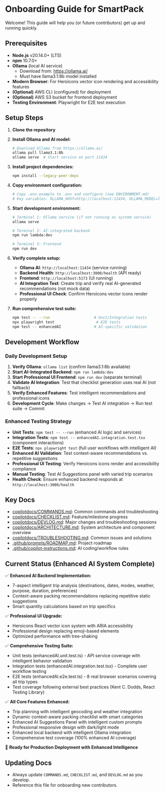 <!--
This file provides comprehensive onboarding instructions, environment setup, and workflow guidance for new contributors to SmartPack.
Keep this comment at the top; do not overwrite or remove it when updating the document.

DOCUMENT PURPOSE:
- Complete setup guide for development environment (Node.js, Ollama AI, dependencies)
- Step-by-step onboarding workflow with verification checkpoints
- Current project status summary with enhanced AI features and testing coverage
- Key documentation navigation for new contributors
- Development workflow patterns and daily procedures
- Integration testing guidance for enhanced AI and professional UI features

TARGET AUDIENCE:
- New developers joining the SmartPack project
- AI assistants providing onboarding support
- Contributors returning after extended absence
- Deployment engineers setting up production environments
- QA engineers validating complete system functionality

WHEN TO UPDATE:
1. DEPENDENCY CHANGES: Node.js version updates, npm version changes, new required tools
2. ENVIRONMENT SETUP: Ollama model updates, new environment variables, configuration changes
3. WORKFLOW UPDATES: New development scripts, testing procedures, deployment processes
4. FEATURE COMPLETION: Major milestones, enhanced AI updates, UI improvements
5. TOOLING CHANGES: New testing frameworks, build tools, development utilities
6. DOCUMENTATION STRUCTURE: New docs, reorganized files, updated cross-references

UPDATE GUIDELINES:
- Keep prerequisites current with actual project requirements and package.json engines
- Verify all setup commands work on clean environments before documenting
- Update status sections when major features are completed or enhanced
- Maintain step-by-step verification procedures with expected outputs
- Cross-reference with COMMANDS.md for command syntax and TROUBLESHOOTING.md for common issues
- Include version numbers and compatibility requirements for all tools

SETUP VERIFICATION CHECKLIST:
- All prerequisite tools installed with correct versions
- Ollama AI service running with required model (llama3.1:8b)
- Backend health endpoint responding correctly
- Frontend development server accessible
- Enhanced AI integration functional (not falling back to mock data)
- Professional UI features rendering properly (Heroicons, accessibility)
- Complete test suite passing (unit, integration, E2E)

WORKFLOW INTEGRATION:
- Daily development startup sequence with service verification
- Testing strategy explanation for different test types
- Development cycle patterns for enhanced AI features
- Quality gates and validation procedures
- Cross-document references for detailed technical guidance

HOW TO USE FOR AI ASSISTANCE:
- Reference this document for complete environment setup before troubleshooting
- Use verification checkpoints to diagnose setup issues systematically
- Check current status sections to understand implemented features and capabilities
- Cross-reference with COMMANDS.md for specific command syntax and options
- Consult TROUBLESHOOTING.md for common setup and integration issues
- Validate that setup instructions align with current project dependencies and requirements
-->

# Onboarding Guide for SmartPack

Welcome! This guide will help you (or future contributors) get up and running quickly.

## Prerequisites

- **Node.js** v20.14.0+ (LTS)
- **npm** 10.7.0+
- **Ollama** (local AI service)
  - Download from: https://ollama.ai/
  - Must have llama3.1:8b model installed
- **Modern Browser**: For Heroicons vector icon rendering and accessibility features
- **(Optional)** AWS CLI (configured) for deployment
- **(Optional)** AWS S3 bucket for frontend deployment
- **Testing Environment**: Playwright for E2E test execution

## Setup Steps

1. **Clone the repository**
2. **Install Ollama and AI model:**
   ```bash
   # Download Ollama from https://ollama.ai/
   ollama pull llama3.1:8b
   ollama serve  # Start service on port 11434
   ```
3. **Install project dependencies:**
   ```bash
   npm install --legacy-peer-deps
   ```
4. **Copy environment configuration:**
   ```bash
   # Copy .env.example to .env and configure (see ENVIRONMENT.md)
   # Key variables: OLLAMA_HOST=http://localhost:11434, OLLAMA_MODEL=llama3.1:8b
   ```
5. **Start development environment:**

   ```bash
   # Terminal 1: Ollama service (if not running as system service)
   ollama serve

   # Terminal 2: AI-integrated backend
   npm run lambda:dev

   # Terminal 3: Frontend
   npm run dev
   ```

6. **Verify complete setup:**
   - **Ollama AI**: `http://localhost:11434` (service running)
   - **Backend Health**: `http://localhost:3000/health` (API ready)
   - **Frontend**: `http://localhost:5173` (UI running)
   - **AI Integration Test**: Create trip and verify real AI-generated recommendations (not mock data)
   - **Professional UI Check**: Confirm Heroicons vector icons render properly
7. **Run comprehensive test suite:**
   ```bash
   npm test -- --run                    # Unit/Integration tests
   npx playwright test                   # E2E tests
   npm test -- enhancedAI               # AI-specific validation
   ```

## Development Workflow

### Daily Development Setup

1. **Verify Ollama**: `ollama list` (confirm llama3.1:8b available)
2. **Start AI-Integrated Backend**: `npm run lambda:dev`
3. **Start Professional UI Frontend**: `npm run dev` (separate terminal)
4. **Validate AI Integration**: Test that checklist generation uses real AI (not fallback)
5. **Verify Enhanced Features**: Test intelligent recommendations and professional icons
6. **Development Cycle**: Make changes → Test AI integration → Run test suite → Commit

### Enhanced Testing Strategy

- **Unit Tests**: `npm test -- --run` (enhanced AI logic and services)
- **Integration Tests**: `npm test -- enhancedAI.integration.test.tsx` (component interactions)
- **E2E Tests**: `npx playwright test` (full user workflows with intelligent AI)
- **Enhanced AI Validation**: Test context-aware recommendations vs. repetitive suggestions
- **Professional UI Testing**: Verify Heroicons icons render and accessibility compliance
- **Manual Testing**: Test AI Suggestions panel with varied trip scenarios
- **Health Check**: Ensure enhanced backend responds at `http://localhost:3000/health`

## Key Docs

- [copilotdocs/COMMANDS.md](../copilotdocs/COMMANDS.md): Common commands and troubleshooting
- [copilotdocs/CHECKLIST.md](../copilotdocs/CHECKLIST.md): Feature/milestone progress
- [copilotdocs/DEVLOG.md](../copilotdocs/DEVLOG.md): Major changes and troubleshooting sessions
- [copilotdocs/ARCHITECTURE.md](../copilotdocs/ARCHITECTURE.md): System architecture and component overview
- [copilotdocs/TROUBLESHOOTING.md](../copilotdocs/TROUBLESHOOTING.md): Common issues and solutions
- [.github/prompts/ROADMAP.md](../.github/prompts/ROADMAP.md): Project roadmap
- [.github/copilot-instructions.md](../.github/copilot-instructions.md): AI coding/workflow rules

## Current Status (Enhanced AI System Complete)

✅ **Enhanced AI Backend Implementation:**

- 7-aspect intelligent trip analysis (destinations, dates, modes, weather, purpose, duration, preferences)
- Context-aware packing recommendations replacing repetitive static suggestions
- Smart quantity calculations based on trip specifics

✅ **Professional UI Upgrade:**

- Heroicons React vector icon system with ARIA accessibility
- Professional design replacing emoji-based elements
- Optimized performance with tree-shaking

✅ **Comprehensive Testing Suite:**

- Unit tests (enhancedAI.unit.test.ts) - API service coverage with intelligent behavior validation
- Integration tests (enhancedAI.integration.test.tsx) - Complete user workflow testing
- E2E tests (enhancedAI.e2e.test.ts) - 8 real browser scenarios covering all trip types
- Test coverage following external best practices (Kent C. Dodds, React Testing Library)

✅ **All Core Features Enhanced:**

- Trip planning with intelligent geocoding and weather integration
- Dynamic context-aware packing checklist with smart categories
- Enhanced AI Suggestions Panel with intelligent custom prompts
- Professional responsive design with dark/light mode
- Enhanced local backend with intelligent Ollama integration
- Comprehensive test coverage (100% enhanced AI coverage)

🚀 **Ready for Production Deployment with Enhanced Intelligence**

## Updating Docs

- Always update `COMMANDS.md`, `CHECKLIST.md`, and `DEVLOG.md` as you develop.
- Reference this file for onboarding new contributors.
